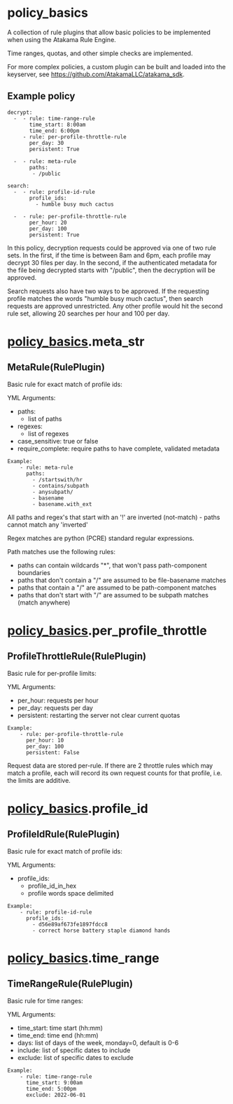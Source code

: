 # policy\_basics

A collection of rule plugins that allow basic policies to be implemented when using
the Atakama Rule Engine.

Time ranges, quotas, and other simple checks are implemented.

For more complex policies, a custom plugin can be built and loaded into the keyserver,
see https://github.com/AtakamaLLC/atakama_sdk.

## Example policy
```
decrypt:
  -  - rule: time-range-rule
       time_start: 8:00am
       time_end: 6:00pm
     - rule: per-profile-throttle-rule
       per_day: 30
       persistent: True

  -  - rule: meta-rule
       paths:
        - /public

search:
  -  - rule: profile-id-rule
       profile_ids:
         - humble busy much cactus

  -  - rule: per-profile-throttle-rule
       per_hour: 20
       per_day: 100
       persistent: True
```
In this policy, decryption requests could be approved via one of two rule sets. In the first,
if the time is between 8am and 6pm, each profile may decrypt 30 files per day. In the second, if the
authenticated metadata for the file being decrypted starts with "/public", then the
decryption will be approved.

Search requests also have two ways to be approved. If the requesting profile matches the
words "humble busy much cactus", then search requests are approved unrestricted. Any other
profile would hit the second rule set, allowing 20 searches per hour and 100 per day.



# [policy\_basics](#policy_basics).meta_str


## MetaRule(RulePlugin)

Basic rule for exact match of profile ids:

YML Arguments:
 - paths:
    - list of paths
 - regexes:
    - list of regexes
 - case_sensitive: true or false
 - require_complete: require paths to have complete, validated metadata
```
Example:
    - rule: meta-rule
      paths:
        - /startswith/hr
        - contains/subpath
        - anysubpath/
        - basename
        - basename.with_ext
```

All paths and regex's that start with an '!' are inverted (not-match)
    - paths cannot match any 'inverted'

Regex matches are python (PCRE) standard regular expressions.

Path matches use the following rules:
 - paths can contain wildcards "*", that won't pass path-component boundaries
 - paths that don't contain a "/" are assumed to be file-basename matches
 - paths that contain a "/" are assumed to be path-component matches
 - paths that don't start with "/" are assumed to be subpath matches (match anywhere)




# [policy\_basics](#policy_basics).per_profile_throttle


## ProfileThrottleRule(RulePlugin)

Basic rule for per-profile limits:

YML Arguments:
 - per_hour: requests per hour
 - per_day: requests per day
 - persistent: restarting the server not clear current quotas

```
Example:
    - rule: per-profile-throttle-rule
      per_hour: 10
      per_day: 100
      persistent: False
```

Request data are stored per-rule. If there are 2 throttle rules which may match a profile,
each will record its own request counts for that profile, i.e. the limits are additive.




# [policy\_basics](#policy_basics).profile_id


## ProfileIdRule(RulePlugin)

Basic rule for exact match of profile ids:

YML Arguments:
 - profile_ids:
    - profile_id_in_hex
    - profile words space delimited

```
Example:
    - rule: profile-id-rule
      profile_ids:
        - d56e89af673fe1897fdcc8
        - correct horse battery staple diamond hands
```




# [policy\_basics](#policy_basics).time_range


## TimeRangeRule(RulePlugin)

Basic rule for time ranges:

YML Arguments:
 - time_start: time start (hh:mm)
 - time_end: time end (hh:mm)
 - days: list of days of the week, monday=0, default is 0-6
 - include: list of specific dates to include
 - exclude: list of specific dates to exclude

```
Example:
    - rule: time-range-rule
      time_start: 9:00am
      time_end: 5:00pm
      exclude: 2022-06-01
```




